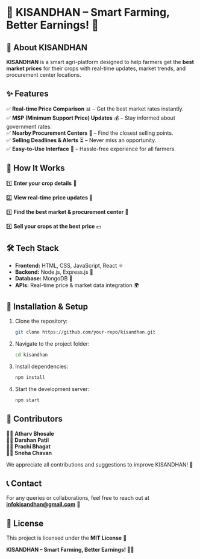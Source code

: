 # 🌾 KISANDHAN – Smart Farming, Better Earnings! 🚜

## 📌 About KISANDHAN
**KISANDHAN** is a smart agri-platform designed to help farmers get the **best market prices** for their crops with real-time updates, market trends, and procurement center locations.

## ✨ Features
✅ **Real-time Price Comparison** 📊 – Get the best market rates instantly.  
✅ **MSP (Minimum Support Price) Updates** 💰 – Stay informed about government rates.  
✅ **Nearby Procurement Centers** 📍 – Find the closest selling points.  
✅ **Selling Deadlines & Alerts** ⏳ – Never miss an opportunity.  
✅ **Easy-to-Use Interface** 📱 – Hassle-free experience for all farmers.  

## 🚀 How It Works
1️⃣ **Enter your crop details** 🌱

2️⃣ **View real-time price updates** 📢

3️⃣ **Find the best market & procurement center** 🏪

4️⃣ **Sell your crops at the best price** 💵

## 🛠️ Tech Stack
- **Frontend:** HTML, CSS, JavaScript, React ⚛️
- **Backend:** Node.js, Express.js 🚀
- **Database:** MongoDB 🍃
- **APIs:** Real-time price & market data integration 🌍

## 📂 Installation & Setup
1. Clone the repository:
   ```bash
   git clone https://github.com/your-repo/kisandhan.git
   ```
2. Navigate to the project folder:
   ```bash
   cd kisandhan
   ```
3. Install dependencies:
   ```bash
   npm install
   ```
4. Start the development server:
   ```bash
   npm start
   ```

## 🤝 Contributors
👨‍💻 **Atharv Bhosale**  
👨‍💻 **Darshan Patil**  
👩‍💻 **Prachi Bhagat**  
👩‍💻 **Sneha Chavan**  

We appreciate all contributions and suggestions to improve KISANDHAN! 🚀

## 📞 Contact
For any queries or collaborations, feel free to reach out at **infokisandhan@gmail.com** 📧

## 📜 License
This project is licensed under the **MIT License** 📝

**KISANDHAN – Smart Farming, Better Earnings! 🌾✨**

